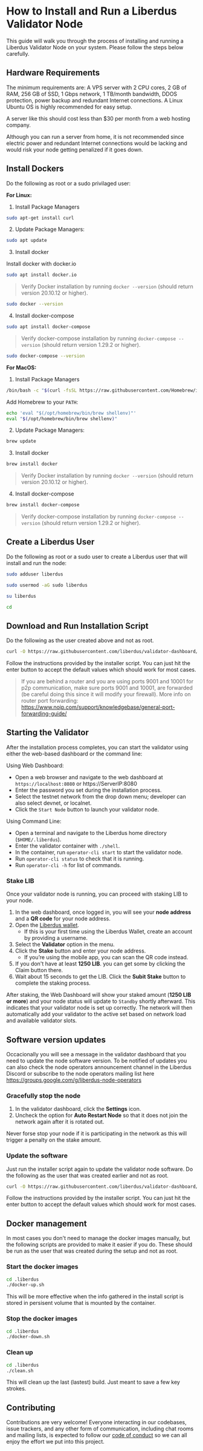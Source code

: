 # How to Install and Run a Liberdus Validator Node

This guide will walk you through the process of installing and running a Liberdus Validator Node on your system. Please follow the steps below carefully.

## Hardware Requirements

The minimum requirements are:
A VPS server with 2 CPU cores, 2 GB of RAM, 256 GB of SSD, 1 Gbps network, 1 TB/month bandwidth, DDOS protection, power backup and redundant Internet connections.
A Linux Ubuntu OS is highly recommended for easy setup.

A server like this should cost less than $30 per month from a web hosting company.

Although you can run a server from home, it is not recommended since electric power and redundant Internet connections would be lacking and would risk your node getting penalized if it goes down.

## Install Dockers

Do the following as root or a sudo privilaged user:

**For Linux:**

1. Install Package Managers

```bash
sudo apt-get install curl
```

2. Update Package Managers:

```bash
sudo apt update
```

3. Install docker

Install docker with docker.io

```bash
sudo apt install docker.io
```

> Verify Docker installation by running `docker --version` (should return version 20.10.12 or higher).

```bash
sudo docker --version
```

4. Install docker-compose

```bash
sudo apt install docker-compose
```

> Verify docker-compose installation by running `docker-compose --version` (should return version 1.29.2 or higher).

```bash
sudo docker-compose --version
```

**For MacOS:**

1. Install Package Managers

```bash
/bin/bash -c "$(curl -fsSL https://raw.githubusercontent.com/Homebrew/install/HEAD/install.sh)"
```

Add Homebrew to your `PATH`:

```bash
echo 'eval "$(/opt/homebrew/bin/brew shellenv)"'
eval "$(/opt/homebrew/bin/brew shellenv)"
```

2. Update Package Managers:

```bash
brew update
```

3. Install docker

```bash
brew install docker
```

> Verify Docker installation by running `docker --version` (should return version 20.10.12 or higher).

4. Install docker-compose

```bash
brew install docker-compose
```

> Verify docker-compose installation by running `docker-compose --version` (should return version 1.29.2 or higher).

## Create a Liberdus User

Do the following as root or a sudo user to create a Liberdus user that will install and run the node:

```bash
sudo adduser liberdus
```

```bash
sudo usermod -aG sudo liberdus
```

```bash
su liberdus
```

```bash
cd
```

## Download and Run Installation Script

Do the following as the user created above and not as root.

```bash
curl -O https://raw.githubusercontent.com/liberdus/validator-dashboard/main/installer.sh && chmod +x installer.sh && ./installer.sh
```

Follow the instructions provided by the installer script. You can just hit the enter button to accept the default values which should work for most cases.

> If you are behind a router and you are using ports 9001 and 10001 for p2p communication, make sure ports 9001 and 10001, are forwarded (be careful doing this since it will modify your firewall). More info on router port forwarding: <https://www.noip.com/support/knowledgebase/general-port-forwarding-guide/>

## Starting the Validator

After the installation process completes, you can start the validator using either the web-based dashboard or the command line:

Using Web Dashboard:

- Open a web browser and navigate to the web dashboard at `https://localhost:8080` or https://ServerIP:8080
- Enter the password you set during the installation process.
- Select the testnet network from the drop down menu; developer can also select devnet, or localnet.
- Click the `Start Node` button to launch your validator node.

Using Command Line:

- Open a terminal and navigate to the Liberdus home directory (`$HOME/.liberdus`).
- Enter the validator container with `./shell`.
- In the container, run `operator-cli start` to start the validator node.
- Run `operator-cli status` to check that it is running.
- Run `operator-cli -h` for list of commands.

### Stake LIB

Once your validator node is running, you can proceed with staking LIB to your node.

1. In the web dashboard, once logged in, you will see your **node address** and a **QR code** for your node address.
2. Open the [Liberdus wallet](https://liberdus.com/download/).
   - If this is your first time using the Liberdus Wallet, create an account by providing a username.
3. Select the **Validator** option in the menu.
5. Click the **Stake** button and enter your node address.
   - If you’re using the mobile app, you can scan the QR code instead.
4. If you don't have at least **1250 LIB**. you can get some by clicking the Claim button there.
6. Wait about 15 seconds to get the LIB. Click the **Subit Stake** button to complete the staking process.

After staking, the Web Dashboard will show your staked amount (**1250 LIB or more**) and your node status will update to `Standby` shortly afterward. This indicates that your validator node is set up correctly. The network will then automatically add your validator to the active set based on network load and available validator slots.

## Software version updates

Occacionally you will see a message in the validator dashboard that you need to update the node software version. To be notified of updates you can also check the node operators announcement channel in the Liberdus Discord or subscribe to the node operators mailing list here https://groups.google.com/g/liberdus-node-operators

### Gracefully stop the node

1. In the validator dashboard, click the **Settings** icon.
2. Uncheck the option for **Auto Restart Node** so that it does not join the network again after it is rotated out.

Never forse stop your node if it is participating in the network as this will trigger a penalty on the stake amount.

### Update the software

Just run the installer script again to update the validator node software.
Do the following as the user that was created earlier and not as root.

```bash
curl -O https://raw.githubusercontent.com/liberdus/validator-dashboard/main/installer.sh && chmod +x installer.sh && ./installer.sh
```

Follow the instructions provided by the installer script. You can just hit the enter button to accept the default values which should work for most cases.

## Docker management

In most cases you don't need to manage the docker images manually, but the following scripts are provided to make it easier if you do. These should be run as the user that was created during the setup and not as root.

### Start the docker images

```bash
cd .liberdus
./docker-up.sh
```

This will be more effective when the info gathered in the install script is stored in persisent volume that is mounted by the container.

### Stop the docker images

```bash
cd .liberdus
./docker-down.sh
```

### Clean up

```bash
cd .liberdus
./clean.sh
```

This will clean up the last (lastest) build. Just meant to save a few key strokes.

## Contributing

Contributions are very welcome! Everyone interacting in our codebases, issue trackers, and any other form of communication, including chat rooms and mailing lists, is expected to follow our [code of conduct](./CODE_OF_CONDUCT.md) so we can all enjoy the effort we put into this project.

